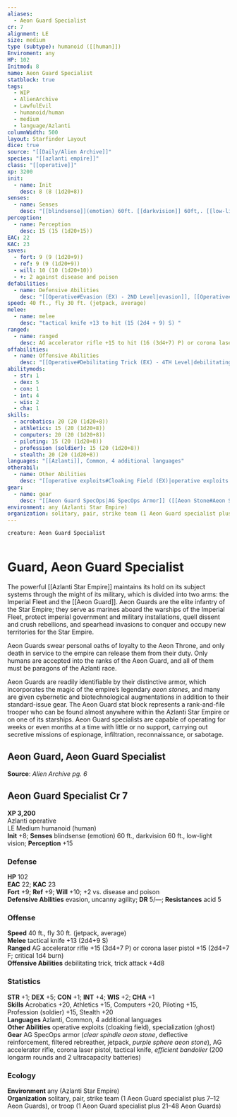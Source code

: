 ```yaml
---
aliases:
  - Aeon Guard Specialist
cr: 7
alignment: LE
size: medium
type (subtype): humanoid ([[human]])
Enviroment: any
HP: 102
Initmod: 8
name: Aeon Guard Specialist
statblock: true
tags:
  - WIP
  - AlienArchive
  - LawfulEvil
  - humanoid/human
  - medium
  - language/Azlanti
columnWidth: 500
layout: Starfinder Layout
dice: true
source: "[[Daily/Alien Archive]]"
species: "[[azlanti empire]]"
class: "[[operative]]"
xp: 3200
init:
  - name: Init
    desc: 8 (8 (1d20+8))
senses:
  - name: Senses
    desc: "[[blindsense]](emotion) 60ft. [[darkvision]] 60ft,. [[low-light vision]]"
perception:
  - name: Perception
    desc: 15 (15 (1d20+15))
EAC: 22
KAC: 23
saves:
  - fort: 9 (9 (1d20+9))
  - ref: 9 (9 (1d20+9))
  - will: 10 (10 (1d20+10))
  - +: 2 against disease and poison
defabilities:
  - name: Defensive Abilities
    desc: "[[Operative#Evasion (EX) - 2ND Level|evasion]], [[Operative#Uncanny Agility (EX) - 7TH Level|uncanny agility]]; **[[Damage Reduction DR|DR]]** 5/—; **[[Damage Reduction DR|resistances]]**:acid 5"
speed: 40 ft., fly 30 ft. (jetpack, average)
melee:
  - name: melee
    desc: "tactical knife +13 to hit (15 (2d4 + 9) S) "
ranged:
  - name: ranged
    desc: AG accelerator rifle +15 to hit (16 (3d4+7) P) or corona laser pistol +15 to hit (13 (2d4+7) F; critical 3 (1d4) burn)
offabilities:
  - name: Offensive Abilities
    desc: "[[Operative#Debilitating Trick (EX) - 4TH Level|debilitating trick]], [[Operative#Trick Attack (EX) - 1ST Level|trick attack]]  20 (4d8)"
abilitymods:
  - str: 1
  - dex: 5
  - con: 1
  - int: 4
  - wis: 2
  - cha: 1
skills:
  - acrobatics: 20 (20 (1d20+8))
  - athletics: 15 (20 (1d20+8))
  - computers: 20 (20 (1d20+8))
  - piloting: 15 (20 (1d20+8))
  - profession (soldier): 15 (20 (1d20+8))
  - stealth: 20 (20 (1d20+8))
languages: "[[Azlanti]], Common, 4 additional languages"
otherabil:
  - name: Other Abilities
    desc: "[[operative exploits#Cloaking Field (EX)|operative exploits (cloaking field)]], [[Operative Specializations#Ghost|specialization (ghost)]]"
gear:
  - name: gear
    desc: "[[Aeon Guard SpecOps|AG SpecOps Armor]] ([[Aeon Stone#Aeon Stone, Clear Spindle|clear spindle aeon stone]], [[Deflective Reinforcement]], [[Filtered Rebreather]], [[Jetpack]], [[Aeon Stone#Aeon Stone, Purple Sphere|purple sphere aeon stone]]), [[Aeon Guard Rifle#Aeon Guard, Accelerator Rifle|AG accelerator rifle]], [[Laser Pistol#Laser Pistol, Corona|corona laser pistol]], [[Knife#Knife, Tactical|tactical knife]], [[Efficient Bandolier]] (200 [[Rounds#Rounds, Longarm and Sniper|longarm rounds]] and 2 [[Battery#Battery, Ultra-capacity|ultracapacity batteries]])"
environment: any (Azlanti Star Empire)
organization: solitary, pair, strike team (1 Aeon Guard specialist plus 7–12 Aeon Guards), or troop (1 Aeon Guard specialist plus 21–48 Aeon Guards)
---
```

```statblock
creature: Aeon Guard Specialist
```

```statblock

```
# Guard, Aeon Guard Specialist

The powerful [[Azlanti Star Empire]] maintains its hold on its subject systems through the might of its military, which is divided into two arms: the Imperial Fleet and the [[Aeon Guard]]. Aeon Guards are the elite infantry of the Star Empire; they serve as marines aboard the warships of the Imperial Fleet, protect imperial government and military installations, quell dissent and crush rebellions, and spearhead invasions to conquer and occupy new territories for the Star Empire.

Aeon Guards swear personal oaths of loyalty to the Aeon Throne, and only death in service to the empire can release them from their duty. Only humans are accepted into the ranks of the Aeon Guard, and all of them must be paragons of the Azlanti race.

Aeon Guards are readily identifiable by their distinctive armor, which incorporates the magic of the empire’s legendary _aeon stones_, and many are given cybernetic and biotechnological augmentations in addition to their standard-issue gear. The Aeon Guard stat block represents a rank-and-file trooper who can be found almost anywhere within the Azlanti Star Empire or on one of its starships. Aeon Guard specialists are capable of operating for weeks or even months at a time with little or no support, carrying out secretive missions of espionage, infiltration, reconnaissance, or sabotage.

## Aeon Guard, Aeon Guard Specialist

**Source**:  _Alien Archive pg. 6_

## Aeon Guard Specialist Cr 7

**XP 3,200**  
Azlanti operative  
LE Medium humanoid (human)  
**Init** +8; **Senses** blindsense (emotion) 60 ft., darkvision 60 ft., low-light vision; **Perception** +15  

### Defense

**HP** 102  
**EAC** 22; **KAC** 23  
**Fort** +9; **Ref** +9; **Will** +10; +2 vs. disease and poison  
**Defensive Abilities** evasion, uncanny agility; **DR** 5/—; **Resistances** acid 5  

### Offense

**Speed** 40 ft., fly 30 ft. (jetpack, average)  
**Melee** tactical knife +13 (2d4+9 S)  
**Ranged** AG accelerator rifle +15 (3d4+7 P) or corona laser pistol +15 (2d4+7 F; critical 1d4 burn)  
**Offensive Abilities** debilitating trick, trick attack +4d8

### Statistics

**STR** +1; **DEX** +5; **CON** +1; **INT** +4; **WIS** +2; **CHA** +1  
**Skills** Acrobatics +20, Athletics +15, Computers +20, Piloting +15, Profession (soldier) +15, Stealth +20  
**Languages** Azlanti, Common, 4 additional languages  
**Other Abilities** operative exploits (cloaking field), specialization (ghost)  
**Gear** AG SpecOps armor (_clear spindle aeon stone_, deflective reinforcement, filtered rebreather, jetpack, _purple sphere aeon stone_), AG accelerator rifle, corona laser pistol, tactical knife, _efficient bandolier_ (200 longarm rounds and 2 ultracapacity batteries)

### Ecology

**Environment** any (Azlanti Star Empire)  
**Organization** solitary, pair, strike team (1 Aeon Guard specialist plus 7–12 Aeon Guards), or troop (1 Aeon Guard specialist plus 21–48 Aeon Guards)

